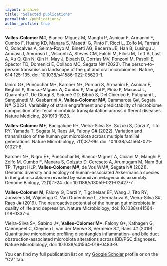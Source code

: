 ```yaml
---
layout: archive
title: "Selected publications"
permalink: /publications/
author_profile: true
---
```

**Valles-Colomer M**#, Blanco-Míguez M, Manghi P, Asnicar F, Armanini F, Cumbo F, Huang KD, Manara S, Masetti G, Pinto F, Ricci L, Zolfo M, Farrant O, Goncalves A, Selma-Royo M, Binetti AG, Becerra JE, Han B, Lusingu J, Amuasi J, Amoroso L, Visconti A, Steves CM, Falchi M, Filosi M, Tett A, Last A, Xu Q, Qin N, Qin H, May J, Eibach D, Corrias MV, Ponzoni M, Pasolli E, Spector TD, Domenici E, Collado MC, Segata N# (2023). The person-to-person transmission landscape of the gut and oral microbiomes. Nature, 614:125-135. doi: 10.1038/s41586-022-05620-1.

Ianiro G\*, Punčochář M\*, Karcher N\*, Porcari S, Armanini F, Asnicar F, Beghini F, Blanco-Míguez A, Cumbo F, Manghi P, Pinto F, Masucci L, Quaranta G, De Giorgi S, Sciumè GD, Bibbò S, Del Chierico F, Putignani L, Sanguinetti M, Gasbarrini A, **Valles-Colomer M#**, Cammarota G#, Segata N# (2022). Variability of strain engraftment and predictability of microbiome composition after fecal microbiota transplantation across different diseases. Nature Medicine, 28:1913-1923.

**Valles-Colomer M\***, Bacigalupe R\*, Vieira-Silva S\*, Suzuki S, Darzi Y, Tito RY, Yamada T, Segata N, Raes J#, Falony G# (2022). Variation and transmission of the human gut microbiota across multiple familial generations. Nature Microbiology, 7(1):87-96. doi: 10.1038/s41564-021-01021-8.

Karcher N\*, Nigro E\*, Punčochář M, Blanco-Míguez A, Ciciani M, Manghi P, Zolfo M, Cumbo F, Manara S, Golzato D, Cereseto A, Arumugam M, Nam Bui TP, Tytgat HLP, **Valles-Colomer M#**, de Vos WM#, Segata N# (2021). Genomic diversity and ecology of human-associated Akkermansia species in the gut microbiome revealed by extensive metagenomic assembly. Genome Biology, 22(1):1-24. doi: 10.1186/s13059-021-02427-7.

**Valles-Colomer M**, Falony G, Darzi Y, Tigchelaar EF, Wang J, Tito RY, Joossens M, Wijmenga C, Van Oudenhove L, Zhernakova A, Vieira-Silva S#, Raes J# (2019). The neuroactive potential of the human gut microbiota in quality of life and depression. Nature Microbiology, doi: 10.1038/s41564-018-0337-x.

Vieira-Silva S\*, Sabino J\*, **Valles-Colomer M\***, Falony G\*, Kathagen G, Caenepeel C, Cleynen I, van der Merwe S, Vermeire S#, Raes J# (2019). Quantitative microbiome profiling disentangles inflammation- and bile duct obstruction-associated microbiota alterations across IBD/PSC diagnoses. Nature Microbiology, doi: 10.1038/s41564-019-0483-9.


You can find my full publication list on my [Google Scholar](https://scholar.google.com/citations?user=YgMIzXQAAAAJ&hl=en) profile or on the "CV" tab.
